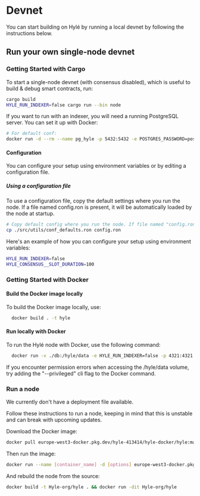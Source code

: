 # Devnet

<!-- Testnet 
Hylé provides a testnet where you can test your smart contract and help us test our network.
-->

You can start building on Hylé by running a local devnet by following the instructions below.

<!-- Testnet 
## Public devnet

### Built-in contracts

Default nodes include the [following contracts](https://github.com/Hyle-org/hyle/tree/main/contracts):

- `hydentity`: Basic identity provider
- `hyllar`: Simple ERC20-like contract
- `amm`: Simple AMM contract

### Useful links

Here are some useful links:

- [Your first smart contract](./your-first-smart-contract.md)
-->

## Run your own single-node devnet

### Getting Started with Cargo

To start a single-node devnet (with consensus disabled), which is useful to build & debug smart contracts, run:

```bash
cargo build
HYLE_RUN_INDEXER=false cargo run --bin node
```

If you want to run with an indexer, you will need a running PostgreSQL server. You can set it up with Docker:

```bash
# For default conf:
docker run -d --rm --name pg_hyle -p 5432:5432 -e POSTGRES_PASSWORD=postgres postgres
```

#### Configuration

You can configure your setup using environment variables or by editing a configuration file.

##### Using a configuration file

To use a configuration file, copy the default settings where you run the node. If a file named config.ron is present, it will be automatically loaded by the node at startup.

```bash
# Copy default config where you run the node. If file named "config.ron" is present, it will be loaded by node at startup.
cp ./src/utils/conf_defaults.ron config.ron
```

Here's an example of how you can configure your setup using environment variables:

```bash
HYLE_RUN_INDEXER=false 
HYLE_CONSENSUS__SLOT_DURATION=100
```

### Getting Started with Docker

#### Build the Docker image locally

To build the Docker image locally, use:

```bash
  docker build . -t hyle
```

#### Run locally with Docker

To run the Hylé node with Docker, use the following command:

```bash
  docker run -v ./db:/hyle/data -e HYLE_RUN_INDEXER=false -p 4321:4321 -p 1234:1234 hyle
```

If you encounter permission errors when accessing the /hyle/data volume, try adding the "--privileged" cli flag to the Docker command.

### Run a node

We currently don't have a deployment file available.

Follow these instructions to run a node, keeping in mind that this is unstable and can break with upcoming updates.

Download the Docker image:

```bash
docker pull europe-west3-docker.pkg.dev/hyle-413414/hyle-docker/hyle:main
```

Then run the image:

```bash
docker run --name [container_name] -d [options] europe-west3-docker.pkg.dev/hyle-413414/hyle-docker/hyle:main
```

And rebuild the node from the source:

```bash
docker build -t Hyle-org/hyle . && docker run -dit Hyle-org/hyle
```
